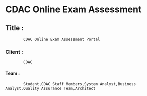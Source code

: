 # CDAC Online Exam Assessment
## Title : 
            CDAC Online Exam Assessment Portal
### Client :
            CDAC
#### Team :  
            Student,CDAC Staff Members,System Analyst,Business Analyst,Quality Assurance Team,Architect

